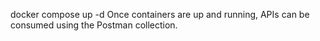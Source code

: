 docker compose up -d
Once containers are up and running, APIs can be consumed using the Postman collection.

